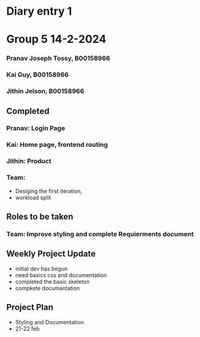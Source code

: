 # Diary entry 1
# Group 5 14-2-2024

### Pranav Joseph Tossy, B00158966
### Kai Guy, B00158966
### Jithin Jelson, B00158966

## Completed
### Pranav: Login Page
### Kai: Home page, frontend routing
### Jithin: Product
### Team: 
 - Desiging the first iteration,
 - workload split
## Roles to be taken
### Team: Improve styling and complete Requierments document


## Weekly Project Update
- initial dev has begun
- need basics css and documentation
- completed the basic skeleton
- compkete documantation

## Project Plan
- Styling and Documentation
- 21-22 feb
